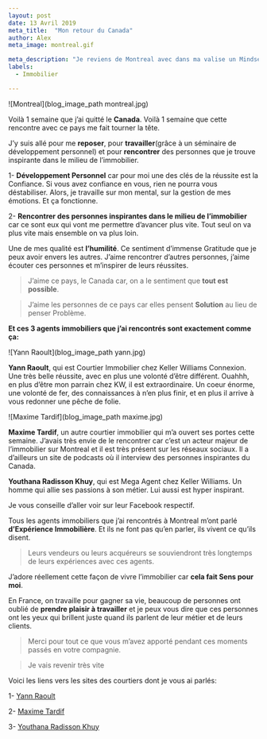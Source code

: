 ```yaml
---
layout: post
date: 13 Avril 2019
meta_title:  "Mon retour du Canada"
author: Alex
meta_image: montreal.gif

meta_description: "Je reviens de Montreal avec dans ma valise un Mindset qui a évolué, je vous en parle dans cet article."
labels:
  - Immobilier

---
```

![Montreal](blog_image_path montreal.jpg)


Voilà 1 semaine que j’ai quitté le **Canada**. Voilà 1 semaine que cette rencontre avec ce pays me fait tourner la tête.

J’y suis allé pour me **reposer**, pour **travailler**(grâce à un séminaire de développement personnel) et pour **rencontrer** des personnes que je trouve inspirante dans le milieu de l’immobilier.

1- **Développement Personnel** car pour moi une des clés de la réussite est la Confiance. Si vous avez confiance en vous, rien ne pourra vous déstabiliser. 
Alors, je travaille sur mon mental, sur la gestion de mes émotions. Et ça fonctionne. 

2- **Rencontrer des personnes inspirantes dans le milieu de l’immobilier** car ce sont eux qui vont me permettre d’avancer plus vite. Tout seul on va plus vite mais ensemble on va plus loin.

Une de mes qualité est **l’humilité**. Ce sentiment d’immense Gratitude que je peux avoir envers les autres. J’aime rencontrer d’autres personnes, j’aime écouter ces personnes et m’inspirer de leurs réussites.

>J’aime ce pays, le Canada car, on a le sentiment que **tout est possible**. 

>J’aime les personnes de ce pays car elles pensent **Solution** au lieu de penser Problème.

**Et ces 3 agents immobiliers que j’ai rencontrés sont exactement comme ça:**


![Yann Raoult](blog_image_path yann.jpg)


**Yann Raoult**, qui est Courtier Immobilier chez Keller Williams Connexion. Une très belle réussite, avec en plus une volonté d’être différent. Ouahhh, en plus d’être mon parrain chez KW, il est extraordinaire. Un coeur énorme, une volonté de fer, des connaissances à n’en plus finir, et en plus il arrive à vous redonner une pêche de folie.


![Maxime Tardif](blog_image_path maxime.jpg)



**Maxime Tardif**, un autre courtier immobilier qui m’a ouvert ses portes cette semaine. J’avais très envie de le rencontrer car c’est un acteur majeur de l’immobilier sur Montreal et il est très présent sur les réseaux sociaux. Il a d’ailleurs un site de podcasts où il interview des personnes inspirantes du Canada.

**Youthana Radisson Khuy**, qui est Mega Agent chez Keller Williams. Un homme qui allie ses passions à son métier. Lui aussi est hyper inspirant.

Je vous conseille d’aller voir sur leur Facebook respectif.

Tous les agents immobiliers que j’ai rencontrés à Montreal m’ont parlé **d’Expérience Immobilière**. Et ils ne font pas qu’en parler, ils vivent ce qu’ils disent.

>Leurs vendeurs ou leurs acquéreurs se souviendront très longtemps de leurs expériences avec ces agents.

J’adore réellement cette façon de vivre l’immobilier car **cela fait Sens pour moi**. 

En France, on travaille pour gagner sa vie, beaucoup de personnes ont oublié de **prendre plaisir à travailler** et je peux vous dire que ces personnes ont les yeux qui brillent juste quand ils parlent de leur métier et de leurs clients.

>Merci pour tout ce que vous m’avez apporté pendant ces moments passés en votre compagnie.


>Je vais revenir très vite 


Voici les liens vers les sites des courtiers dont je vous ai parlés:

1- [Yann Raoult](http://yannraoult.com/)

2- [Maxime Tardif](https://www.equipetardif.com/http://yannraoult.com/)

3- [Youthana Radisson Khuy](http://groupeyouthana.com/)








